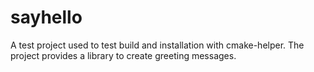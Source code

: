 sayhello
=========

A test project used to test build and installation with cmake-helper.
The project provides a library to create greeting messages.
